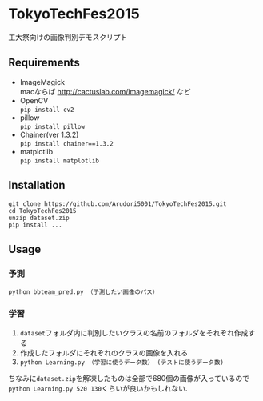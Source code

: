 # TokyoTechFes2015
工大祭向けの画像判別デモスクリプト

## Requirements
* ImageMagick  
macならば http://cactuslab.com/imagemagick/ など
* OpenCV  
`pip install cv2`
* pillow  
`pip install pillow`
* Chainer(ver 1.3.2)  
`pip install chainer==1.3.2`
* matplotlib  
`pip install matplotlib`

## Installation
```
git clone https://github.com/Arudori5001/TokyoTechFes2015.git
cd TokyoTechFes2015
unzip dataset.zip
pip install ...
```


## Usage
### 予測
```
python bbteam_pred.py （予測したい画像のパス）
```

### 学習
1. `dataset`フォルダ内に判別したいクラスの名前のフォルダをそれぞれ作成する
2. 作成したフォルダにそれぞれのクラスの画像を入れる
3. ```python Learning.py （学習に使うデータ数） (テストに使うデータ数)```

ちなみに`dataset.zip`を解凍したものは全部で680個の画像が入っているので`python Learning.py 520 130`くらいが良いかもしれない.